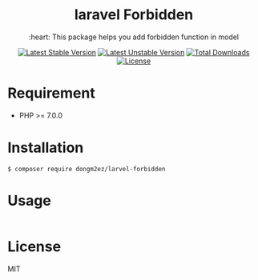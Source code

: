 <h1 align="center">laravel Forbidden</h1>

<p align="center">:heart: This package helps you add forbidden function in model</p>

<p align="center">
<a href="https://packagist.org/packages/dongm2ez/larvel-forbidden"><img src="https://poser.pugx.org/dongm2ez/larvel-forbidden/v/stable.svg" alt="Latest Stable Version"></a>
<a href="https://packagist.org/packages/dongm2ez/larvel-forbidden"><img src="https://poser.pugx.org/dongm2ez/larvel-forbidden/v/unstable.svg" alt="Latest Unstable Version"></a>
<a href="https://packagist.org/packages/dongm2ez/larvel-forbidden"><img src="https://poser.pugx.org/dongm2ez/larvel-forbidden/downloads" alt="Total Downloads"></a>
<a href="https://packagist.org/packages/dongm2ez/larvel-forbidden"><img src="https://poser.pugx.org/dongm2ez/larvel-forbidden/license" alt="License"></a>
</p>

# Requirement

- PHP >= 7.0.0

# Installation

```shell
$ composer require dongm2ez/larvel-forbidden
```

# Usage

```php

```

# License

MIT